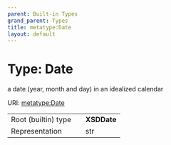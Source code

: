 ```yaml
---
parent: Built-in Types
grand_parent: Types
title: metatype:Date
layout: default
---
```


# Type: Date


a date (year, month and day) in an idealized calendar

URI: [metatype:Date](https://csolink.github.io/csolinkml/docs/types/Date)

|  |  |  |
| --- | --- | --- |
| Root (builtin) type | | **XSDDate** |
| Representation | | str |
